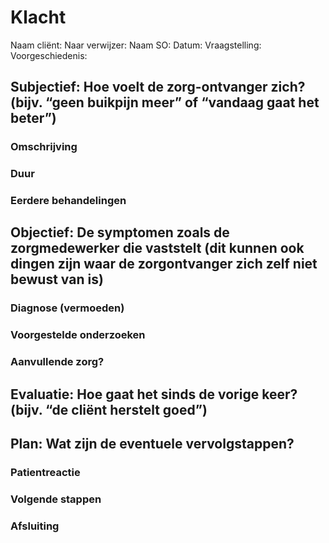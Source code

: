 # Klacht

Naam cliënt:
Naar verwijzer:
Naam SO:
Datum:
Vraagstelling:
Voorgeschiedenis:

## Subjectief: Hoe voelt de zorg-ontvanger zich? (bijv. “geen buikpijn meer” of “vandaag gaat het beter”)

### Omschrijving

### Duur

### Eerdere behandelingen

## Objectief: De symptomen zoals de zorgmedewerker die vaststelt (dit kunnen ook dingen zijn waar de zorgontvanger zich zelf niet bewust van is)

### Diagnose (vermoeden)

### Voorgestelde onderzoeken

### Aanvullende zorg?

## Evaluatie: Hoe gaat het sinds de vorige keer? (bijv. “de cliënt herstelt goed”)

## Plan: Wat zijn de eventuele vervolgstappen?

### Patientreactie

### Volgende stappen

### Afsluiting

